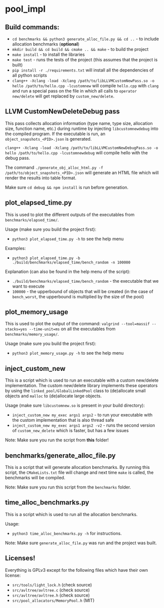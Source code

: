 # pool_impl

## Build commands:

* `cd benchmarks && python3 generate_alloc_file.py && cd ..` -
to include allocation benchmarks (**optional**)
* `mkdir build && cd build && cmake .. && make` - to build the project
* `make install` - to install the libraries
* `make test` - runs the tests of the project (this assumes that the project
is built)
* `pip install -r ./requirements.txt` will install all the dependencies of
all python scripts
* `clang++ -Xclang -load -Xclang /path/to/libLLVMCustomNewPass.so -o
hello /path/to/hello.cpp -lcustomnew` will compile `hello.cpp` with `clang`
and run a special pass on the file in which all calls to `operator new/delete`
will get replaced by `custom_new/delete`.

## LLVM CustomNewDeleteDebug pass

This pass collects allocation information (type name, type size, allocation size,
function name, etc.) during runtime by injecting
`libcustomnewdebug` into the compiled program. If the executable is run, an
`object_snapshots_<PID>.json` is generated.

`clang++ -Xclang -load -Xclang /path/to/libLLVMCustomNewDebugPass.so -o
hello /path/to/hello.cpp -lcustomnewdebug` will compile hello with
the debug pass.

The command `./generate_obj_alloc_html.py -f /path/to/object_snapshots_<PID>.json`
will generate an HTML file which will render the results into table format.

Make sure `cd debug && npm install` is run before generation.

## plot_elapsed_time.py

This is used to plot the different outputs of the executables from
`benchmarks/elapsed_time/`.

Usage (make sure you build the project first):
* `python3 plot_elapsed_time.py -h` to see the help menu

Examples:
* `python3 plot_elapsed_time.py -b ./build/benchmarks/elapsed_time/bench_random
-n 100000`

Explanation (can also be found in the help menu of the script):
* `./build/benchmarks/elapsed_time/bench_random` - the executable that we want
to execute
* `100000` - the upperbound of objects that will be created (in the case of
`bench_worst`, the upperbound is multiplied by the size of the pool)


## plot_memory_usage

This is used to plot the output of the command:
`valgrind --tool=massif --stacks=yes --time-unit=ms`
on all the executables from `benchmarks/memory_usage/`.

Usage (make sure you build the project first):
* `python3 plot_memory_usage.py -h` to see the help menu


## inject_custom_new

This is a script which is used to run an executable with a custom new/delete
implementation. The custom new/delete library implements these operators by
using the `linked_pool/GlobalLinkedPool` class to (de)allocate small objects and
`malloc` to (de)allocate large objects.

Usage (make sure `libcustomnew.so` is present in your build directory):
* `inject_custom_new my_exec args1 args2` - to run your executable with the
custom implementation that is also thread safe
* `inject_custom_new my_exec args1 args2 -v2` - runs the second version
of `custom_new_delete` which is faster, but has a few issues

Note: Make sure you run the script from **this** folder!


## benchmarks/generate_alloc_file.py

This is a script that will generate allocation benchmarks. By running this
script, the `CMakeLists.txt` file will change and next time `make` is called,
the benchmarks will be compiled.

Note: Make sure you run this script from the `benchmarks` folder.


## time_alloc_benchmarks.py

This is a script which is used to run all the allocation benchmarks.

Usage:
* `python3 time_alloc_benchmarks.py -h` for instructions.

Note: Make sure `generate_alloc_file.py` was run and the project was built.


## Licenses!
Everything is GPLv3 except for the following files which have their own license:
* `src/tools/light_lock.h` (check source)
* `src/avltree/avltree.c` (check source)
* `src/avltree/avltree.h` (check source)
* `src/pool_allocators/MemoryPool.h` (MIT)
